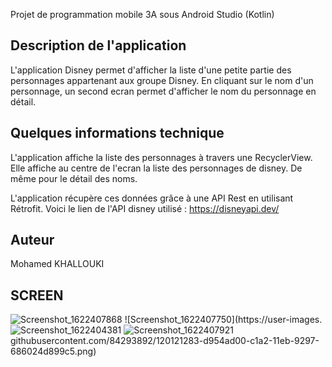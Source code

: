 
Projet de programmation mobile 3A sous Android Studio (Kotlin)

## Description de l'application

L'application Disney permet d'afficher la liste d'une petite partie des personnages appartenant aux groupe Disney.
En cliquant sur le nom d'un personnage, un second ecran permet d'afficher le nom du personnage en détail.


## Quelques informations technique

L'application affiche la liste des personnages à travers une RecyclerView. 
Elle affiche au centre de l'ecran la liste des personnages de disney. De même pour le détail des noms.

L'application récupère ces données grâce à une API Rest en utilisant Rétrofit.
Voici le lien de l'API disney utilisé : https://disneyapi.dev/


## Auteur

Mohamed KHALLOUKI


## SCREEN

![Screenshot_1622407868](https://user-images.githubusercontent.com/84293892/120121271-c04bfc00-c1a2-11eb-8ace-1d78f4c03521.png)
![Screenshot_1622407750](https://user-images.![Screenshot_1622404381](https://user-images.githubusercontent.com/84293892/120121285-dc4f9d80-c1a2-11eb-81b4-48705cdd054f.png)
![Screenshot_1622407921](https://user-images.githubusercontent.com/84293892/120121287-deb1f780-c1a2-11eb-8054-d78f93034d81.png)
githubusercontent.com/84293892/120121283-d954ad00-c1a2-11eb-9297-686024d899c5.png)

